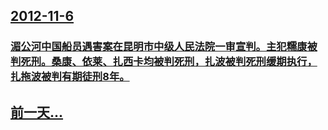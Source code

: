 ## [2012-11-6](/zh/news/2012/11/6/index.md)

### [湄公河中国船员遇害案在昆明市中级人民法院一审宣判。主犯糯康被判死刑。桑康、依莱、扎西卡均被判死刑，扎波被判死刑缓期执行，扎拖波被判有期徒刑8年。 ](/zh/news/2012/11/6/湄公河中国船员遇害案在昆明市中级人民法院一审宣判-主犯糯康被判死刑-桑康-依莱-扎西卡均被判死刑-扎波被判死刑缓期执行.md)
## [前一天...](/zh/news/2012/11/5/index.md)

